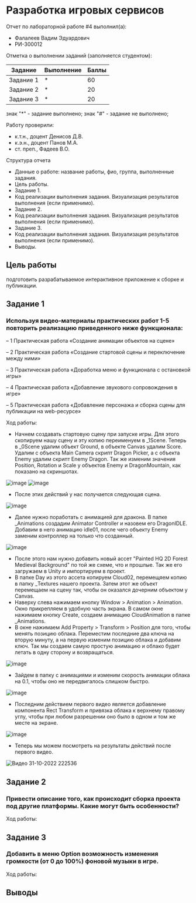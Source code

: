 # Разработка игровых сервисов
Отчет по лабораторной работе #4 выполнил(а):
- Фалалеев Вадим Эдуардович
- РИ-300012

Отметка о выполнении заданий (заполняется студентом):

| Задание | Выполнение | Баллы |
| ------ | ------ | ------ |
| Задание 1 | * | 60 |
| Задание 2 | * | 20 |
| Задание 3 | * | 20 |

знак "*" - задание выполнено; знак "#" - задание не выполнено;

Работу проверили:
- к.т.н., доцент Денисов Д.В.
- к.э.н., доцент Панов М.А.
- ст. преп., Фадеев В.О.

Структура отчета

- Данные о работе: название работы, фио, группа, выполненные задания.
- Цель работы.
- Задание 1.
- Код реализации выполнения задания. Визуализация результатов выполнения (если применимо).
- Задание 2.
- Код реализации выполнения задания. Визуализация результатов выполнения (если применимо).
- Задание 3.
- Код реализации выполнения задания. Визуализация результатов выполнения (если применимо).
- Выводы.

## Цель работы
подготовить разрабатываемое интерактивное приложение к сборке и публикации.

## Задание 1
### Используя видео-материалы практических работ 1-5 повторить реализацию приведенного ниже функционала:
– 1 Практическая работа «Создание анимации объектов на сцене»

– 2 Практическая работа «Создание стартовой сцены и переключение между ними»

– 3 Практическая работа «Доработка меню и функционала с остановкой игры»

– 4 Практическая работа «Добавление звукового сопровождения в игре»

– 5 Практическая работа «Добавление персонажа и сборка сцены для публикации на web-ресурсе»

Ход работы:

- Начнем создавать стартовую сцену при запуске игры. Для этого скопируем нашу сцену и эту копию переименуем в _1Scene. Теперь в _0Scene удалим объект Ground, в объекте Canvas удалим Score. Удалим с объекта Main Camera скрипт Dragon Picker, а с объекта Enemy удалим скрипт Enemy Dragon. Так же изменим значения Position, Rotation и Scale у объектов Enemy и DragonMountain, как показано на скриншотах.

![image](https://user-images.githubusercontent.com/54228342/199060292-ca896375-8697-4e9e-9001-79e477a48d70.png)
![image](https://user-images.githubusercontent.com/54228342/199060315-7b85a815-8783-414f-9f19-f6338f6b15d3.png)

- После этих действий у нас получается следующая сцена.

![image](https://user-images.githubusercontent.com/54228342/199060773-dea8c88d-1098-4bf2-8537-b7e564e5444f.png)

- Далее нужно поработать с анимацией для дракона. В папке _Animations создадим Animator Controller и назовем его DragonIDLE. Добавим в него анимацию idle01, после чего объекту Enemy заменим контроллер на только что созданный.

![image](https://user-images.githubusercontent.com/54228342/199061863-37c1340f-2aa7-4ed9-bad9-dd5c7e0d3a9d.png)

- После этого нам нужно добавить новый ассет "Painted HQ 2D Forest Medieval Background" по той же схеме, что и прошлые. Так же его загружаем в Unity и импортируем в проект.
- В папке Day из этого ассета копируем Cloud02, перемещяем копию в папку _Textures нашего проекта. Затем этот же объект перемещаем на сцену так, чтобы он оказался дочерним объектом у Canvas.
- Наверху слева нажимаем кнопку Window > Animation > Animation. Окно прикрепляем в удобную часть экрана. В самом окне нажимаем кнопку Create, создаем анимацию CloudAnimation в папке _Animations.
- В окне нажимаем Add Property > Transform > Position для того, чтобы менять позицию облака. Переместим последние два ключа на вторую минуту, а на первую изменим позицию облака и добавим ключ. Так мы создаем самую простую анимацию и облако будет летать в одну сторону и возвращаться.

![image](https://user-images.githubusercontent.com/54228342/199066941-8d6e0db9-a4c3-41ad-b1ed-cacde244d65d.png)

- Зайдем в папку с анимациями и изменим скорость анимации облака на 0.1, чтобы оно не передвигалось слишком быстро.

![image](https://user-images.githubusercontent.com/54228342/199067687-7a49e52d-2779-4706-9fa6-4183f4de2103.png)

- Последним действием первого видео является добавление компонента Rect Transform и привязка облака к верхнему правому углу, чтобы при любом разрешении оно было в одном и том же месте на экране.

![image](https://user-images.githubusercontent.com/54228342/199068583-4bd166c8-2d30-497a-9d8f-6e0d05d79328.png)

- Теперь мы можем посмотреть на результаты действий после первого видео.

![Видео 31-10-2022 222536](https://user-images.githubusercontent.com/54228342/199071032-fdb81a33-174b-4822-bb9c-22074cdb0659.gif)

## Задание 2
### Привести описание того, как происходит сборка проекта под другие платформы. Какие могут быть особенности?

Ход работы:



## Задание 3
### Добавить в меню Option возможность изменения громкости (от 0 до 100%) фоновой музыки в игре.

Ход работы:



## Выводы
